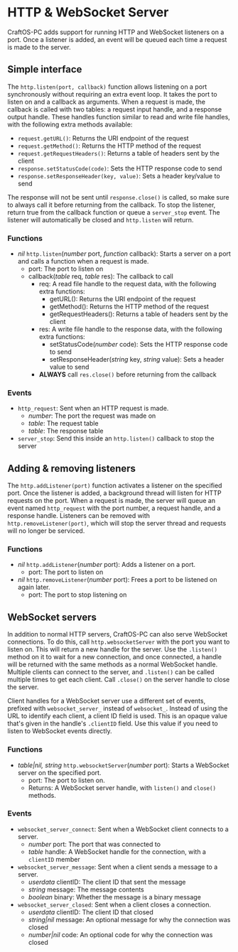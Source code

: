 # HTTP & WebSocket Server
CraftOS-PC adds support for running HTTP and WebSocket listeners on a port. Once a listener is added, an event will be queued each time a request is made to the server.

## Simple interface
The `http.listen(port, callback)` function allows listening on a port synchronously without requiring an extra event loop. It takes the port to listen on and a callback as arguments. When a request is made, the callback is called with two tables: a request input handle, and a response output handle. These handles function similar to read and write file handles, with the following extra methods available:
* `request.getURL()`: Returns the URI endpoint of the request
* `request.getMethod()`: Returns the HTTP method of the request
* `request.getRequestHeaders()`: Returns a table of headers sent by the client
* `response.setStatusCode(code)`: Sets the HTTP response code to send
* `response.setResponseHeader(key, value)`: Sets a header key/value to send

The response will not be sent until `response.close()` is called, so make sure to always call it before returning from the callback. To stop the listener, return true from the callback function or queue a `server_stop` event. The listener will automatically be closed and `http.listen` will return.

### Functions
* *nil* `http.listen`(*number* port, *function* callback): Starts a server on a port and calls a function when a request is made.
  * port: The port to listen on
  * callback(*table* req, *table* res): The callback to call
    * req: A read file handle to the request data, with the following extra functions:
      * getURL(): Returns the URI endpoint of the request
      * getMethod(): Returns the HTTP method of the request
      * getRequestHeaders(): Returns a table of headers sent by the client
    * res: A write file handle to the response data, with the following extra functions:
      * setStatusCode(*number* code): Sets the HTTP response code to send
      * setResponseHeader(*string* key, *string* value): Sets a header value to send
    * **ALWAYS** call `res.close()` before returning from the callback 

### Events
* `http_request`: Sent when an HTTP request is made.
  * *number*: The port the request was made on
  * *table*: The request table
  * *table*: The response table
* `server_stop`: Send this inside an `http.listen()` callback to stop the server

## Adding & removing listeners
The `http.addListener(port)` function activates a listener on the specified port. Once the listener is added, a background thread will listen for HTTP requests on the port. When a request is made, the server will queue an event named `http_request` with the port number, a request handle, and a response handle. Listeners can be removed with `http.removeListener(port)`, which will stop the server thread and requests will no longer be serviced.

### Functions
* *nil* `http.addListener`(*number* port): Adds a listener on a port.
  * port: The port to listen on
* *nil* `http.removeListener`(*number* port): Frees a port to be listened on again later.
  * port: The port to stop listening on

## WebSocket servers
In addition to normal HTTP servers, CraftOS-PC can also serve WebSocket connections. To do this, call `http.websocketServer` with the port you want to listen on. This will return a new handle for the server. Use the `.listen()` method on it to wait for a new connection, and once connected, a handle will be returned with the same methods as a normal WebSocket handle. Multiple clients can connect to the server, and `.listen()` can be called multiple times to get each client. Call `.close()` on the server handle to close the server.

Client handles for a WebSocket server use a different set of events, prefixed with `websocket_server_` instead of `websocket_`. Instead of using the URL to identify each client, a client ID field is used. This is an opaque value that's given in the handle's `.clientID` field. Use this value if you need to listen to WebSocket events directly.

### Functions
* *table|nil, string* `http.websocketServer`(*number* port): Starts a WebSocket server on the specified port.
  * port: The port to listen on.
  * Returns: A WebSocket server handle, with `listen()` and `close()` methods.

### Events
* `websocket_server_connect`: Sent when a WebSocket client connects to a server.
  * *number* port: The port that was connected to
  * *table* handle: A WebSocket handle for the connection, with a `clientID` member
* `websocket_server_message`: Sent when a client sends a message to a server.
  * *userdata* clientID: The client ID that sent the message
  * *string* message: The message contents
  * *boolean* binary: Whether the message is a binary message
* `websocket_server_closed`: Sent when a client closes a connection.
  * *userdata* clientID: The client ID that closed
  * *string|nil* message: An optional message for why the connection was closed
  * *number|nil* code: An optional code for why the connection was closed
